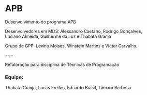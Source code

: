 APB
===

Desenvolvimento do programa APB 

Desenvolvedores em MDS: Alessandro Caetano, Rodrigo Gonçalves, Luciano Almeida, Guilherme da Luz e Thabata Granja

Grupo de GPP: Levino Moises, Winstein Martins e Victor Carvalho.

===

Refatoração para disciplina de Técnicas de Programação

<h3>Equipe:</h3> 
Thabata Granja, Lucas Freitas, Eduardo Brasil, Tâmara Barbosa
